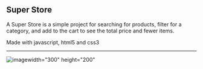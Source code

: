 ## Super Store
A Super Store is a simple project for searching for
products, filter for a category, and add to the cart to see the total price and fewer items.

Made with javascript, html5 and css3
***

![image](https://github.com/Marshalldt1/Store/assets/98995036/0234b21b-d7fa-4eed-91c4-0c910f584bda)width="300" height="200"




